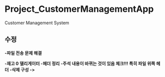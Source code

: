 # Project_CustomerManagementApp
Customer Management System

<h2> 수정 </h2>
<h4>
-파일 전송 문제 해결

-재고 0 델리게이터
-헤더 정리
-주석 내용이 바뀌는 것이 있음 체크!!! 특히 파일 위쪽 헤더 
-삭제 구성 -> 
</h4>
